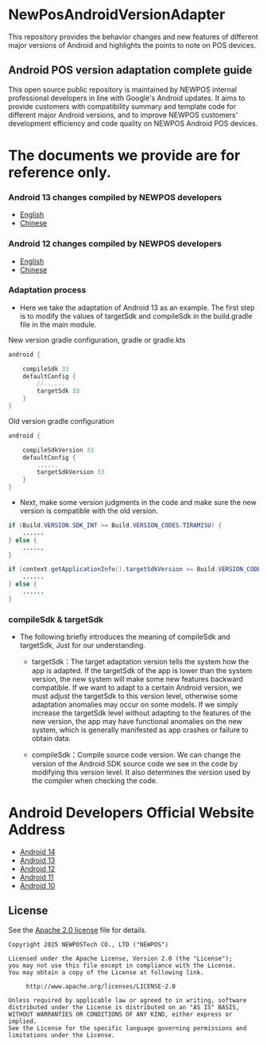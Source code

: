 # NewPosAndroidVersionAdapter
This repository provides the behavior changes and new features of different major versions of Android and highlights the points to note on POS devices.

## Android POS version adaptation complete guide
This open source public repository is maintained by NEWPOS internal professional developers in line with Google's Android updates. It aims to provide customers with compatibility summary and template code for different major Android versions, and to improve NEWPOS customers' development efficiency and code quality on NEWPOS Android POS devices.



# The documents we provide are for reference only.
  ### Android 13 changes compiled by NEWPOS developers
  * [English](Android13/english/Android13vsAndroid10BehaviorChanges.pdf)
  * [Chinese](Android13/chinese/Android13相较Android10的API行为变更.pdf)

  ### Android 12 changes compiled by NEWPOS developers
  * [English](Android12/english/Android12vsAndroid10BehaviorChanges.pdf)
  * [Chinese](Android12/chinese/Android12相较Android10的API行为变更.pdf)



### Adaptation process
* Here we take the adaptation of Android 13 as an example. The first step is to modify the values of targetSdk and compileSdk in the build.gradle file in the main module.


New version gradle configuration, gradle or gradle.kts
```groovy
android {

    compileSdk 33
    defaultConfig {
        //......
        targetSdk 33
    }
}
```


Old version gradle configuration
```groovy
android {

    compileSdkVersion 33
    defaultConfig {
        ......
        targetSdkVersion 33
    }
}
```


* Next, make some version judgments in the code and make sure the new version is compatible with the old version.

```java
if (Build.VERSION.SDK_INT >= Build.VERSION_CODES.TIRAMISU) {
    ......
} else {
    ......
}
```

```java
if (context.getApplicationInfo().targetSdkVersion >= Build.VERSION_CODES.TIRAMISU) {
    ......
} else {
    ......
}
```



### compileSdk & targetSdk
* The following briefly introduces the meaning of compileSdk and targetSdk, Just for our understanding.

    * targetSdk：The target adaptation version tells the system how the app is adapted. If the targetSdk of the app is lower than the system version, the new system will make some new features backward compatible. If we want to adapt to a certain Android version, we must adjust the targetSdk to this version level, otherwise some adaptation anomalies may occur on some models. If we simply increase the targetSdk level without adapting to the features of the new version, the app may have functional anomalies on the new system, which is generally manifested as app crashes or failure to obtain data.

    * compileSdk：Compile source code version. We can change the version of the Android SDK source code we see in the code by modifying this version level. It also determines the version used by the compiler when checking the code.



# Android Developers Official Website Address
  * [Android 14](https://developer.android.com/about/versions/14/behavior-changes-all)
  * [Android 13](https://developer.android.com/about/versions/13/behavior-changes-all)
  * [Android 12](https://developer.android.com/about/versions/12/behavior-changes-all)
  * [Android 11](https://developer.android.com/about/versions/11/behavior-changes-all)
  * [Android 10](https://developer.android.com/about/versions/10/behavior-changes-all)




## License

See the [Apache 2.0 license](https://github.com/PAXSTORE/paxstore-3rd-app-android-sdk/blob/master/LICENSE) file for details.

    Copyright 2025 NEWPOSTech CO., LTD ("NEWPOS")
    
    Licensed under the Apache License, Version 2.0 (the "License");
    you may not use this file except in compliance with the License.
    You may obtain a copy of the License at following link.
    
         http://www.apache.org/licenses/LICENSE-2.0
    
    Unless required by applicable law or agreed to in writing, software
    distributed under the License is distributed on an "AS IS" BASIS,
    WITHOUT WARRANTIES OR CONDITIONS OF ANY KIND, either express or implied.
    See the License for the specific language governing permissions and
    limitations under the License.
